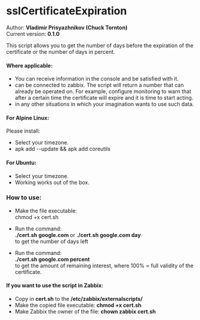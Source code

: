 # sslCertificateExpiration
Author: <b>Vladimir Prisyazhnikov (Chuck Tornton)</b><br>
Current version: <b>0.1.0</b>

This script allows you to get the number of days before the expiration of the certificate or the number of days in percent.

#### Where applicable:
 - You can receive information in the console and be satisfied with it.
 - can be connected to zabbix. The script will return a number that can already be operated on.
For example, configure monitoring to warn that after a certain time the certificate will expire and it is time to start acting.
 - in any other situations in which your imagination wants to use such data.



#### For Alpine Linux:

Please install:

- Select your timezone.
- apk add --update && apk add coreutils

#### For Ubuntu:

- Select your timezone.
- Working works out of the box.

### How to use:

- Make the file executable:<br>
  chmod +x cert.sh
- Run the command:<br>
 <b>./cert.sh google.com </b>  or  <b> ./cert.sh google.com day </b><br>
to get the number of days left

- Run the command: <br>
 <b>./cert.sh google.com percent</b> <br>
to get the amount of remaining interest, where 100% =
full validity of the certificate.

#### If you want to use the script in Zabbix:

- Copy in <b>cert.sh</b> to the <b>/etc/zabbix/externalscripts/</b>
- Make the copied file executable: <b>chmod +x cert.sh</b>
- Make Zabbix the owner of the file: <b> chown zabbix cert.sh </b>
